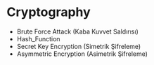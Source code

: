 # Cryptography

- Brute Force Attack (Kaba Kuvvet Saldırısı)
- Hash_Function
- Secret Key Encryption (Simetrik Şifreleme)
- Asymmetric Encryption (Asimetrik Şifreleme)